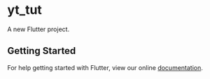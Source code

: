 # yt_tut

A new Flutter project.

## Getting Started

For help getting started with Flutter, view our online
[documentation](https://flutter.io/).

